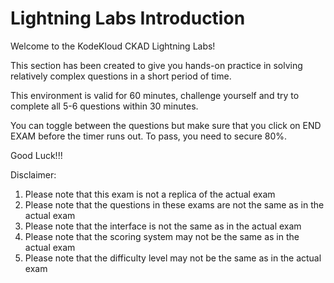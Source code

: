 # Lightning Labs Introduction

Welcome to the KodeKloud CKAD Lightning Labs!

This section has been created to give you hands-on practice in solving relatively complex questions in a short period of time.

This environment is valid for 60 minutes, challenge yourself and try to complete all 5-6 questions within 30 minutes.

You can toggle between the questions but make sure that you click on END EXAM before the timer runs out. To pass, you need to secure 80%.

Good Luck!!!

Disclaimer:

1. Please note that this exam is not a replica of the actual exam
1. Please note that the questions in these exams are not the same as in the actual exam
1. Please note that the interface is not the same as in the actual exam
1. Please note that the scoring system may not be the same as in the actual exam
1. Please note that the difficulty level may not be the same as in the actual exam